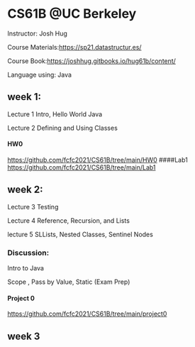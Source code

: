 # CS61B @UC Berkeley

Instructor: Josh Hug

Course Materials:https://sp21.datastructur.es/

Course Book:https://joshhug.gitbooks.io/hug61b/content/

Language using: Java


## week 1:

Lecture 1
Intro, Hello World Java 

Lecture 2
Defining and Using Classes 

#### HW0 
https://github.com/fcfc2021/CS61B/tree/main/HW0
####Lab1
https://github.com/fcfc2021/CS61B/tree/main/Lab1


## week 2:

Lecture 3
Testing

Lecture 4
Reference, Recursion, and Lists

lecture 5 
SLLists, Nested Classes, Sentinel Nodes

### Discussion:
Intro to Java

Scope , Pass by Value, Static (Exam Prep)

#### Project 0
https://github.com/fcfc2021/CS61B/tree/main/project0

## week 3

